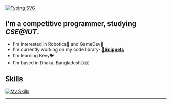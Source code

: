 [![Typing SVG](https://readme-typing-svg.demolab.com?font=Roboto+Mono&size=25&pause=1000&color=82e2ff&random=false&width=435&lines=Hi!%F0%9F%91%8B+I'm+codew01f)](https://git.io/typing-svg)

## I'm a competitive programmer, studying *CSE@IUT*.

* I'm interested in Robotics🤖 and GameDev👾
* I'm currently working on my code library- [**🧩Snippets**](https://github.com/codew01f/snippets)
* I'm learning Bevy🐦
* I'm based in Dhaka, Bangladesh🇧🇩

## Skills
[![My Skills](https://skillicons.dev/icons?i=cpp,c,python,rust,bash,linux,raspberrypi,bevy,&perline=5)](https://skillicons.dev)

---
